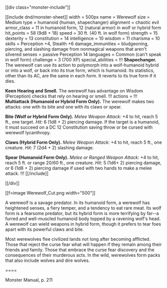 [[div class="monster-include"]]

[[include dnd/monster-sheet]]
width = 500px
name = Werewolf
size = Medium
type = humanoid (human, shapechanger)
alignment = chaotic evil
armor_class = 11 in humanoid form, 12 (natural armor) in wolf or hybrid form
hit_points = 58 (9d8 + 18)
speed = 30 ft. (40 ft. in wolf form)
strength = 15
dexterity = 13
constitution = 14
intelligence = 10
wisdom = 11
charisma = 10
skills = Perception +4, Stealth +6
damage_immunities = bludgeoning, piercing, and slashing damage from nonmagical weapons that aren't silvered
senses = passive Perception 14
languages = Common (can't speak in wolf form)
challenge = 3 (700 XP)
special_abilities = !!!
**Shapechanger.** The werewolf can use its action to polymorph into a wolf-humanoid hybrid or into a wolf, or back into its true form, which is humanoid. Its statistics, other than its AC, are the same in each form. It reverts to its true form if it dies.

**Keen Hearing and Smell.** The werewolf has advantage on Wisdom (Perception) checks that rely on hearing or smell.
!!!
actions = !!!
**Multiattack (Humanoid or Hybrid Form Only).** The werewolf makes two attacks: one with its bite and one with its claws or spear.

**Bite (Wolf or Hybrid Form Only).** *Melee Weapon Attack:* +4 to hit, reach 5 ft., one target. *Hit:* 6 (1d8 + 2) piercing damage. If the target is a humanoid, it must succeed on a DC 12 Constitution saving throw or be cursed with werewolf lycanthropy.

**Claws (Hybrid Form Only).** *Melee Weapon Attack:* +4 to hit, reach 5 ft., one creature. *Hit:* 7 (2d4 + 2) slashing damage.

**Spear (Humanoid Form Only).** *Melee or Ranged Weapon Attack:* +4 to hit, reach 5 ft. or range 20/60 ft., one creature. *Hit:* 5 (1d6+ 2) piercing damage, or 6 (1d8 + 2) piercing damage if used with two hands to make a melee attack.
!!!
[[/include]]

[[/div]]

[[f>image Werewolf_Cut.png width="500"]]

A werewolf is a savage predator. In its humanoid form, a werewolf has heightened senses, a fiery temper, and a tendency to eat rare meat. Its wolf form is a fearsome predator, but its hybrid form is more terrifying by far--a furred and well-muscled humanoid body topped by a ravening wolf's head. A werewolf can wield weapons in hybrid form, though it prefers to tear foes apart with its powerful claws and bite.

Most werewolves flee civilized lands not long after becoming afflicted. Those that reject the curse fear what will happen if they remain among their friends and family. Those that embrace the curse fear discovery and the consequences of their murderous acts. In the wild, werewolves form packs that also include wolves and dire wolves.

====

Monster Manual, p. 211